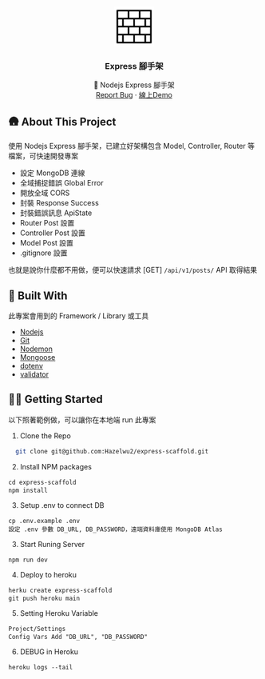 
<div align="center">
  <a href="https://github.com/Hazelwu2/week4-nodejs.git">
    <img src="./logo.png" alt="Logo" width="80" height="80">
  </a>

  <h3 align="center">Express 腳手架</h3>

  <p align="center">
    🌱 Nodejs Express 腳手架
    <br />
    <a href="https://github.com/Hazelwu2/express-sccaffold/issues">Report Bug</a>
    ·
    <a href="#">線上Demo</a>
  </p>
</div>

## 🛖 About This Project
使用 Nodejs Express 腳手架，已建立好架構包含 Model, Controller, Router 等檔案，可快速開發專案

- 設定 MongoDB 連線
- 全域捕捉錯誤 Global Error
- 開放全域 CORS
- 封裝 Response Success
- 封裝錯誤訊息 ApiState
- Router Post 設置
- Controller Post 設置
- Model Post 設置
- .gitignore 設置

也就是說你什麼都不用做，便可以快速請求 [GET] `/api/v1/posts/` API 取得結果

## 🔨 Built With
此專案會用到的 Framework / Library 或工具

* [Nodejs](https://github.com/nodejs)
* [Git](https://git-scm.com/)
* [Nodemon](https://www.npmjs.com/package/nodemon)
* [Mongoose](https://mongoosejs.com/)
* [dotenv](https://www.npmjs.com/package/dotenv)
* [validator](https://www.npmjs.com/package/validator)

## 👨‍💻 Getting Started
以下照著範例做，可以讓你在本地端 run 此專案

1. Clone the Repo
  ```sh
    git clone git@github.com:Hazelwu2/express-scaffold.git
  ```
2. Install NPM packages
  ```
  cd express-scaffold
  npm install
  ```
3. Setup .env to connect DB
  ```
  cp .env.example .env
  設定 .env 參數 DB_URL, DB_PASSWORD，遠端資料庫使用 MongoDB Atlas
  ```

3. Start Runing Server
  ```
  npm run dev
  ```
4. Deploy to heroku
  ```
  herku create express-scaffold
  git push heroku main
  ```
5. Setting Heroku Variable
  ```
  Project/Settings
  Config Vars Add "DB_URL", "DB_PASSWORD"
  ```
6. DEBUG in Heroku
  ```
  heroku logs --tail
  ```
